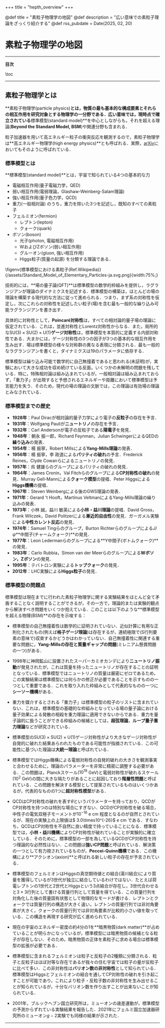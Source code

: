 +++
title = "hepth_overview"
+++

@def title = "素粒子物理学の地図"
@def description = "広い意味での素粒子理論をざっくり紹介する"
@def rss_pubdate = Date(2025, 02, 20)

# 素粒子物理学の地図

---

**目次**

\toc

---

## 素粒子物理学とは

**素粒子物理学(particle physics)**とは，物質の最も基本的な構成要素とそれらの相互作用を研究対象とする物理学の一分野である．広い意味では，現時点で確立されている**標準模型(standard model)**を中心としながらも，それを超える理論(**Beyond the Standard Model, BSM**)や関連分野も含まれる．

粒子加速器を用いて高エネルギー粒子の衝突反応を観測するので，素粒子物理学は**高エネルギー物理学(high energy physics)**とも呼ばれる．実際，[arXiv](https://arxiv.org/)においてもそのように呼ばれている．

### 標準模型とは

**標準模型(standard model)**とは，宇宙で知られている4つの基本的な力
* 電磁相互作用(量子電磁力学，QED)
* 弱い相互作用(電弱理論，Glashaw-Weinberg-Salam理論)
* 強い相互作用(量子色力学，QCD)
* 重力(一般相対論)
のうち，重力を除いた3つを記述し，既知のすべての素粒子
* フェルミオン(fermion)
    * レプトン(lepton)
    * クォーク(quark)
* ボソン(boson)
    * 光子(photon, 電磁相互作用)
    * WおよびZボソン(弱い相互作用)
    * グルーオン(gluon, 強い相互作用)
    * Higgs粒子(質量の起源)
を分類する理論である．

\figenv{標準模型における素粒子(Ref.Wikipedia)}{/assets/Standard_Model_of_Elementary_Particles-ja.svg.png}{width:75%;}

技術的には，**場の量子論(QFT)**は標準模型の数学的枠組みを提供し，ラグランジアンが理論のダイナミクスを記述する．標準模型の構築は，ほとんどの場の理論を構築する現代的な方法に従って進められる．つまり，まず系の対称性を仮定し，次にこれらの対称性を記述したい粒子(場)を含む最も一般的な繰り込み可能ラグランジアンを書き出す．

具体的に対称性として，**Poincaré対称性**は，すべての相対論的量子場の理論に仮定されている．これは，並進対称性とLorentz対称性からなる．また，局所的な$\mathrm{SU}(3)\times\mathrm{SU}(2)\times\mathrm{U}(1)$**ゲージ対称性**は，標準模型を本質的に定義する内部対称性である．大まかには，ゲージ対称性の3つの因子が3つの基本的な相互作用を生み出す．場は標準模型の様々な対称群の異なる表現に分類される．最も一般的なラグランジアンを書くと，ダイナミクスは19のパラメータに依存する．

標準模型は繰り込み可能で数学的に自己無撞着であると思われる(未証明)が，実験において大きな成功を収め続けている反面，いくつかの未解明の問題を残している．特に，特殊相対論は組み込まれているが，一般相対論は組み込まれておらず，「重力子」が出現すると予想されるエネルギーや距離において標準模型は予言能力を失う．そのため，現代の場の理論の文脈では，この理論は有効場の理論とみなされている．

### 標準模型までの歴史

* **1928年**：Paul Diracが相対論的量子力学により電子の**反粒子**の存在を予言．
* **1931年**：Wolfgang Pauliが**ニュートリノ**の存在を予言．
* **1932年**：Carl Andersonが電子の反粒子である**陽電子**を発見．
* **1948年**：朝永 振一郎，Richard Feynman，Julian SchwingerによるQEDの**繰り込み**の発表．
* **1954年**：楊 振寧，Robert Millsによる**Yang-Mills理論**の発表．
* **1956年**：楊 振寧，李 政道による**パリティの破れ**の予言．Frederick Reines，Clyde Cowanらによるニュートリノの発見．
* **1957年**：呉 健雄らのグループによるパリティの破れの発見．
* **1964年**：James Cronin，Val Fitchらのグループによる**CP対称性の破れ**の発見．Murray Gell-Mannによる**クォーク模型**の提唱．Peter Higgsによる**Higgs機構**の提唱．
* **1967年**：Steven Weinbergによる後のGWS理論の発表．
* **1971年**：Gerard 't Hooft，Martinus VeltmanによるYang-Mills理論の繰り込みの発表．
* **1973年**：小林 誠，益川 敏英による**小林・益川理論**の提唱．David Gross，Frank Wilczek，David Politzerによる**漸近的自由性**の発見．ガーガメル実験による**中性カレント反応**の発見．
* **1974年**：Samuel Tingらのグループ，Burton Richterらのグループによる$J/\psi$**中間子(チャームクォーク)**の発見．
* **1977年**：Leon Ledermanらのグループによる**Y中間子(ボトムクォーク)**の発見．
* **1983年**：Carlo Rubbia，Simon van der Meerらのグループによる**Wボソン，Zボソン**の発見．
* **1995年**：テバトロン実験による**トップクォーク**の発見．
* **2012年**：LHC実験による**Higgs粒子**の発見．

### 標準模型の問題点

標準模型は現在までに行われた素粒子物理学に関する実験結果をほとんど全て矛盾することなく説明することができるが，その一方で，理論的または実験的観点から解決すべき問題をいくつか抱えている．このことは以下のような**標準模型を超える物理(BSM)**の存在を示唆する：

* 標準模型の自己無撞着性は数学的に証明されていない．近似計算に有用な正則化されたもの(例えば**格子ゲージ理論**)は存在するが，連続極限で(S行列要素の意味で)収束するかどうかはわかっていない．自己無撞着性に関連する重要な問題に，**Yang-Millsの存在と質量ギャップの問題**(ミレニアム懸賞問題の一つ)がある．

* 1998年に神岡鉱山に設置されたスーパーカミオカンデにより**ニュートリノ振動**が発見されたが，これは質量を持ったニュートリノが存在することの証明となっている．標準模型ではニュートリノの質量は厳密にゼロであるため，この実験結果は標準模型には何らかの修正が必要であることを示すものの一つとして重要である．これを取り入れた枠組みとして代表的なものの一つに**シーソー機構**がある．

* 重力を媒介するとされる「重力子」は標準模型の粒子のリストに含まれていない．これは，標準模型の基礎的な枠組みとなっている場の量子論における量子効果による発散の相殺を重力理論に適用できないからである．重力を量子論的に扱うことができる枠組みの候補としては，**超弦理論**，**ループ量子重力理論**などが研究されている．

* 標準模型の$\mathrm{SU}(3)\times\mathrm{SU}(2)\times\mathrm{U}(1)$ゲージ対称性がより大きなゲージ対称性が自発的に破れた結果あらわれたものである可能性が指摘されている．この可能性に基づいた理論は**大統一理論**と呼ばれている．

* 標準模型ではHiggs機構による電弱対称性の自発的破れの大きさを観測事実と合わせるために，理論のパラメーターを非常に精密に調整する必要がある．この問題は，Planckスケール($10^{19}$ GeV)と電弱対称性が破れるスケール($10^2$ GeV)の間に大きな隔たりがあることに起因しており**階層性問題**と呼ばれている．この問題を解決する模型として提案されているものはいくつかあるが，代表的なものの1つに**超対称性模型**がある．

* QCDはCP対称性の破れを表す$\theta$というパラメーターを持っており，QCDがCP対称性を持つのは特別な場合にすぎない．QCDがCP対称性を破る場合，中性子の電気双極子モーメントが$10^{-16}$ e cm 程度となるのが自然とされているが、現在の実験上の上限値は$ 3.0\times10^{-26}$ e cm である．すなわち，QCDはCP対称性を不自然に良い精度で持っていることになる．標準模型では，**小林・益川機構**によりCP対称性が破れていることが実験的に確立している．そのために，標準模型の一部を為しているQCDがCP対称性を持つ理論的な必然性はない．この問題は**強いCP問題**と呼ばれている．解決策の一つとして有力視されているものが，**Peccei-Quinn機構**である．この機構により**アクシオン(axion)**と呼ばれる新しい粒子の存在が予言されている．

* 標準模型のフェルミオンはHiggsの真空期待値との結合(湯川結合)により質量を獲得しているが3世代が独立に結合しているわけではない．たとえば荷電レプトンの1世代と2世代とHiggsという3点結合が存在し，3世代合わせると$3\times3$行列として書ける質量行列として質量を得ている．この質量行列を対角化した後の質量固有状態として物理的なモードが書ける．レプトンとクォークでは質量行列の構造が大きく違い，レプトンの質量行列では非対角要素が大きく，クォークの質量行列では非対角要素が比較的小さい値を取っている．この構造を再現する研究が広く進められている．

* 現在の宇宙のエネルギー密度の約4分の1を**暗黒物質(dark matter)**が占めていることが明らかになっているが，標準模型には暗黒物質の候補となる粒子が存在しない．そのため，暗黒物質の正体を素粒子に求める場合は標準模型の拡張が必要である．

* 標準模型に含まれるフェルミオンは粒子と反粒子の2種類に分類される．粒子と反粒子はほぼ対等な存在であるが我々の住む宇宙では粒子の量が反粒子に比べて多い．この非対称性は**バリオン数の非対称性**として知られている．標準模型はHiggsとフェルミオンの結合を通してCP対称性の破れを引き起こすことが可能であり，これにより粒子・反粒子数の非対称性を生み出せることが知られているが，十分なバリオン数を作り出すことが出来ないことが知られている．

* 2001年，ブルックヘブン国立研究所は，ミューオンの歳差運動が，標準模型の予測からずれている実験結果を報告した．2021年にフェルミ国立加速器研究所のミューオン$g-2$実験でも同様の結果が示された．

---